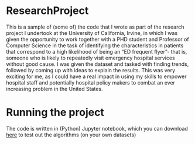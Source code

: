# ResearchProject

This is a sample of (some of) the code that I wrote as part of the research project I undertook at the University of California, Irvine, in which I was given the opportunity to work together with a PHD student and Professor of Computer Science in the task of identifying the characteristics in patients that correspond to a high likelihood of being an “ED frequent flyer”- that is, someone who is likely to repeatedly visit emergency hospital services without good cause. I was given the dataset and tasked with finding trends, followed by coming up with ideas to explain the results. This was very exciting for me, as I could have a real impact in using my skills to empower hospital staff and potentially hospital policy makers to combat an ever increasing problem in the United States.

# Running the project

The code is written in (Python) Jupyter notebook, which you can download [here](https://jupyter.org/) to test out the algorithms (on your own datasets)
